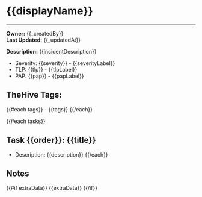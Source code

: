 # {{displayName}}
---
**Owner:** {{_createdBy}}  
**Last Updated:** {{_updatedAt}}

**Description:** {{incidentDescription}}

- Severity: {{severity}} - {{severityLabel}}
- TLP: {{tlp}} - {{tlpLabel}}
- PAP: {{pap}} - {{papLabel}}

## TheHive Tags: 
{{#each tags}} - {{tags}}
{{/each}}

{{#each tasks}}
## Task {{order}}: {{title}}
- Description: {{description}}
{{/each}}

## Notes
{{#if extraData}}
{{extraData}}
{{/if}}
